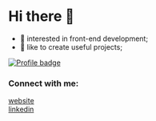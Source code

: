 # Hi there 👋 


- 👀 interested in front-end development;
- 🥅 like to create useful projects;

[![Profile badge](https://www.codewars.com/users/percuciat/badges/large)](https://www.codewars.com/users/percuciat)

### Connect with me:

[website](https://maksim-semenov.ru)
<br />
[linkedin](https://www.linkedin.com/in/maksim-semenov-244398197)



